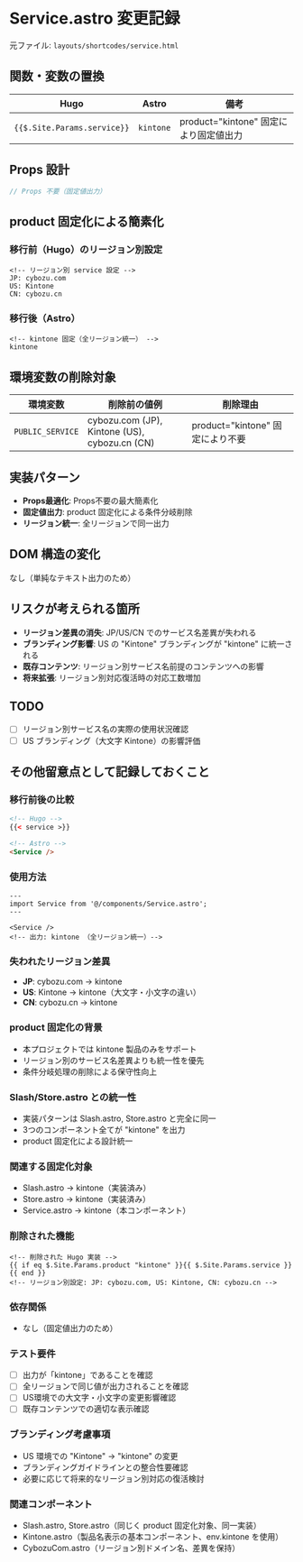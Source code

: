 # Service.astro 変更記録

元ファイル: `layouts/shortcodes/service.html`

## 関数・変数の置換

| Hugo | Astro | 備考 |
|------|-------|------|
| `{{$.Site.Params.service}}` | `kintone` | product="kintone" 固定により固定値出力 |

## Props 設計

```typescript
// Props 不要（固定値出力）
```

## product 固定化による簡素化

### 移行前（Hugo）のリージョン別設定
```hugo
<!-- リージョン別 service 設定 -->
JP: cybozu.com
US: Kintone  
CN: cybozu.cn
```

### 移行後（Astro）
```astro
<!-- kintone 固定（全リージョン統一） -->
kintone
```

## 環境変数の削除対象

| 環境変数 | 削除前の値例 | 削除理由 |
|---------|-------------|----------|
| `PUBLIC_SERVICE` | cybozu.com (JP), Kintone (US), cybozu.cn (CN) | product="kintone" 固定により不要 |

## 実装パターン

- **Props最適化**: Props不要の最大簡素化
- **固定値出力**: product 固定化による条件分岐削除
- **リージョン統一**: 全リージョンで同一出力

## DOM 構造の変化

なし（単純なテキスト出力のため）

## リスクが考えられる箇所

- **リージョン差異の消失**: JP/US/CN でのサービス名差異が失われる
- **ブランディング影響**: US の "Kintone" ブランディングが "kintone" に統一される
- **既存コンテンツ**: リージョン別サービス名前提のコンテンツへの影響
- **将来拡張**: リージョン別対応復活時の対応工数増加

## TODO

- [ ] リージョン別サービス名の実際の使用状況確認
- [ ] US ブランディング（大文字 Kintone）の影響評価

## その他留意点として記録しておくこと

### 移行前後の比較
```html
<!-- Hugo -->
{{< service >}}

<!-- Astro -->
<Service />
```

### 使用方法
```astro
---
import Service from '@/components/Service.astro';
---

<Service />
<!-- 出力: kintone （全リージョン統一）-->
```

### 失われたリージョン差異
- **JP**: cybozu.com → kintone
- **US**: Kintone → kintone（大文字・小文字の違い）
- **CN**: cybozu.cn → kintone

### product 固定化の背景
- 本プロジェクトでは kintone 製品のみをサポート
- リージョン別のサービス名差異よりも統一性を優先
- 条件分岐処理の削除による保守性向上

### Slash/Store.astro との統一性
- 実装パターンは Slash.astro, Store.astro と完全に同一
- 3つのコンポーネント全てが "kintone" を出力
- product 固定化による設計統一

### 関連する固定化対象
- Slash.astro → kintone（実装済み）
- Store.astro → kintone（実装済み）
- Service.astro → kintone（本コンポーネント）

### 削除された機能
```hugo
<!-- 削除された Hugo 実装 -->
{{ if eq $.Site.Params.product "kintone" }}{{ $.Site.Params.service }}{{ end }}
<!-- リージョン別設定: JP: cybozu.com, US: Kintone, CN: cybozu.cn -->
```

### 依存関係
- なし（固定値出力のため）

### テスト要件
- [ ] 出力が「kintone」であることを確認
- [ ] 全リージョンで同じ値が出力されることを確認
- [ ] US環境での大文字・小文字の変更影響確認
- [ ] 既存コンテンツでの適切な表示確認

### ブランディング考慮事項
- US 環境での "Kintone" → "kintone" の変更
- ブランディングガイドラインとの整合性要確認
- 必要に応じて将来的なリージョン別対応の復活検討

### 関連コンポーネント
- Slash.astro, Store.astro（同じく product 固定化対象、同一実装）
- Kintone.astro（製品名表示の基本コンポーネント、env.kintone を使用）
- CybozuCom.astro（リージョン別ドメイン名、差異を保持）
